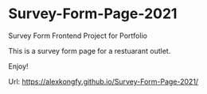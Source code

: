 # Survey-Form-Page-2021
Survey Form Frontend Project for Portfolio

This is a survey form page for a restuarant outlet.

Enjoy!

Url: https://alexkongfy.github.io/Survey-Form-Page-2021/

